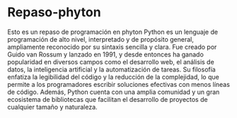 # Repaso-phyton
Esto es un repaso de programación en phyton
Python es un lenguaje de programación de alto nivel, interpretado y de propósito general, ampliamente reconocido por su sintaxis sencilla y clara. Fue creado por Guido van Rossum y lanzado en 1991, y desde entonces ha ganado popularidad en diversos campos como el desarrollo web, el análisis de datos, la inteligencia artificial y la automatización de tareas. Su filosofía enfatiza la legibilidad del código y la reducción de la complejidad, lo que permite a los programadores escribir soluciones efectivas con menos líneas de código. Además, Python cuenta con una amplia comunidad y un gran ecosistema de bibliotecas que facilitan el desarrollo de proyectos de cualquier tamaño y naturaleza.
